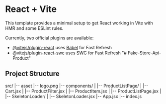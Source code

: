 # React + Vite

This template provides a minimal setup to get React working in Vite with HMR and some ESLint rules.

Currently, two official plugins are available:

- [@vitejs/plugin-react](https://github.com/vitejs/vite-plugin-react/blob/main/packages/plugin-react/README.md) uses [Babel](https://babeljs.io/) for Fast Refresh
- [@vitejs/plugin-react-swc](https://github.com/vitejs/vite-plugin-react-swc) uses [SWC](https://swc.rs/) for Fast Refresh
  "# Fake-Store-Api-Product"

## Project Structure
src/
|-- asset
|-- logo.png
|-- components/
| |-- ProductListPage/
| |-- Cart.jsx
| |-- ProductFilter.jsx
| |-- ProductItem.jsx
| |-- ProductListPage.jsx
| |-- SkeletonLoader/
| |-- SkeletonLoader.jsx
|-- App.jsx
|-- index.js
